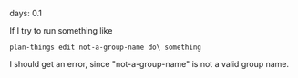 days: 0.1

If I try to run something like

    plan-things edit not-a-group-name do\ something

I should get an error, since "not-a-group-name"
is not a valid group name.
